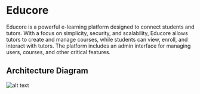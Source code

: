 # Educore

Educore is a powerful e-learning platform designed to connect students and tutors. With a focus on simplicity, security, and scalability, Educore allows tutors to create and manage courses, while students can view, enroll, and interact with tutors. The platform includes an admin interface for managing users, courses, and other critical features.



## Architecture Diagram

![alt text](https://github.com/navneethvi/Educore-Production/blob/main/educore-system(2).png)
